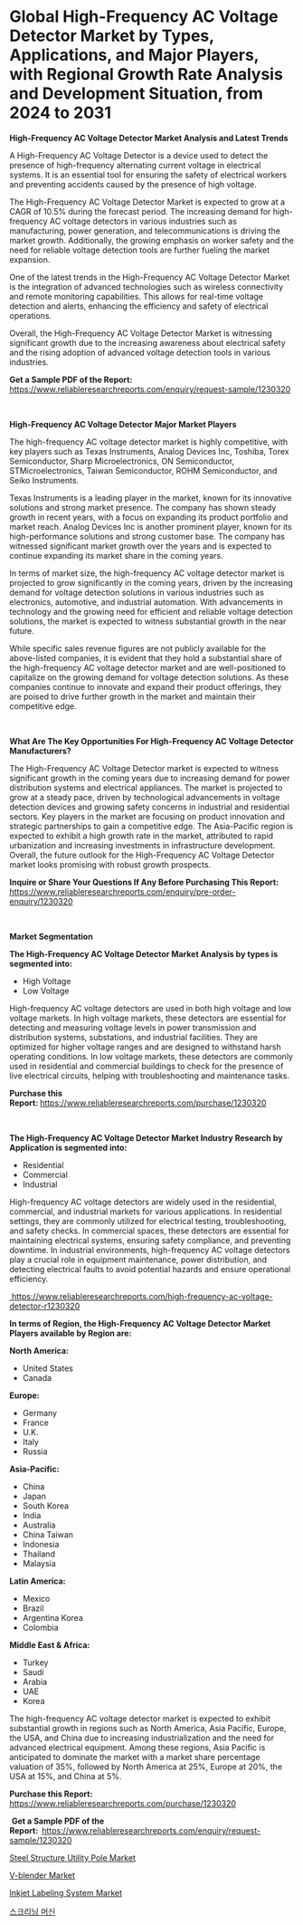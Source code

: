 <p><h1>Global High-Frequency AC Voltage Detector Market by Types, Applications, and Major Players, with Regional Growth Rate Analysis and Development Situation, from 2024 to 2031</h1></p><p><strong>High-Frequency AC Voltage Detector Market Analysis and Latest Trends</strong></p>
<p><p>A High-Frequency AC Voltage Detector is a device used to detect the presence of high-frequency alternating current voltage in electrical systems. It is an essential tool for ensuring the safety of electrical workers and preventing accidents caused by the presence of high voltage.</p><p>The High-Frequency AC Voltage Detector Market is expected to grow at a CAGR of 10.5% during the forecast period. The increasing demand for high-frequency AC voltage detectors in various industries such as manufacturing, power generation, and telecommunications is driving the market growth. Additionally, the growing emphasis on worker safety and the need for reliable voltage detection tools are further fueling the market expansion.</p><p>One of the latest trends in the High-Frequency AC Voltage Detector Market is the integration of advanced technologies such as wireless connectivity and remote monitoring capabilities. This allows for real-time voltage detection and alerts, enhancing the efficiency and safety of electrical operations.</p><p>Overall, the High-Frequency AC Voltage Detector Market is witnessing significant growth due to the increasing awareness about electrical safety and the rising adoption of advanced voltage detection tools in various industries.</p></p>
<p><strong>Get a Sample PDF of the Report:&nbsp;</strong> <a href="https://www.reliableresearchreports.com/enquiry/request-sample/1230320">https://www.reliableresearchreports.com/enquiry/request-sample/1230320</a></p>
<p>&nbsp;</p>
<p><strong>High-Frequency AC Voltage Detector Major Market Players</strong></p>
<p><p>The high-frequency AC voltage detector market is highly competitive, with key players such as Texas Instruments, Analog Devices Inc, Toshiba, Torex Semiconductor, Sharp Microelectronics, ON Semiconductor, STMicroelectronics, Taiwan Semiconductor, ROHM Semiconductor, and Seiko Instruments. </p><p>Texas Instruments is a leading player in the market, known for its innovative solutions and strong market presence. The company has shown steady growth in recent years, with a focus on expanding its product portfolio and market reach. Analog Devices Inc is another prominent player, known for its high-performance solutions and strong customer base. The company has witnessed significant market growth over the years and is expected to continue expanding its market share in the coming years.</p><p>In terms of market size, the high-frequency AC voltage detector market is projected to grow significantly in the coming years, driven by the increasing demand for voltage detection solutions in various industries such as electronics, automotive, and industrial automation. With advancements in technology and the growing need for efficient and reliable voltage detection solutions, the market is expected to witness substantial growth in the near future.</p><p>While specific sales revenue figures are not publicly available for the above-listed companies, it is evident that they hold a substantial share of the high-frequency AC voltage detector market and are well-positioned to capitalize on the growing demand for voltage detection solutions. As these companies continue to innovate and expand their product offerings, they are poised to drive further growth in the market and maintain their competitive edge.</p></p>
<p>&nbsp;</p>
<p><strong>What Are The Key Opportunities For High-Frequency AC Voltage Detector Manufacturers?</strong></p>
<p><p>The High-Frequency AC Voltage Detector market is expected to witness significant growth in the coming years due to increasing demand for power distribution systems and electrical appliances. The market is projected to grow at a steady pace, driven by technological advancements in voltage detection devices and growing safety concerns in industrial and residential sectors. Key players in the market are focusing on product innovation and strategic partnerships to gain a competitive edge. The Asia-Pacific region is expected to exhibit a high growth rate in the market, attributed to rapid urbanization and increasing investments in infrastructure development. Overall, the future outlook for the High-Frequency AC Voltage Detector market looks promising with robust growth prospects.</p></p>
<p><strong>Inquire or Share Your Questions If Any Before Purchasing This Report:</strong> <a href="https://www.reliableresearchreports.com/enquiry/pre-order-enquiry/1230320">https://www.reliableresearchreports.com/enquiry/pre-order-enquiry/1230320</a></p>
<p>&nbsp;</p>
<p><strong>Market Segmentation</strong></p>
<p><strong>The High-Frequency AC Voltage Detector Market Analysis by types is segmented into:</strong></p>
<p><ul><li>High Voltage</li><li>Low Voltage</li></ul></p>
<p><p>High-frequency AC voltage detectors are used in both high voltage and low voltage markets. In high voltage markets, these detectors are essential for detecting and measuring voltage levels in power transmission and distribution systems, substations, and industrial facilities. They are optimized for higher voltage ranges and are designed to withstand harsh operating conditions. In low voltage markets, these detectors are commonly used in residential and commercial buildings to check for the presence of live electrical circuits, helping with troubleshooting and maintenance tasks.</p></p>
<p><strong>Purchase this Report:&nbsp;</strong><a href="https://www.reliableresearchreports.com/purchase/1230320">https://www.reliableresearchreports.com/purchase/1230320</a></p>
<p>&nbsp;</p>
<p><strong>The High-Frequency AC Voltage Detector Market Industry Research by Application is segmented into:</strong></p>
<p><ul><li>Residential</li><li>Commercial</li><li>Industrial</li></ul></p>
<p><p>High-frequency AC voltage detectors are widely used in the residential, commercial, and industrial markets for various applications. In residential settings, they are commonly utilized for electrical testing, troubleshooting, and safety checks. In commercial spaces, these detectors are essential for maintaining electrical systems, ensuring safety compliance, and preventing downtime. In industrial environments, high-frequency AC voltage detectors play a crucial role in equipment maintenance, power distribution, and detecting electrical faults to avoid potential hazards and ensure operational efficiency.</p></p>
<p><a href="https://www.reliableresearchreports.com/high-frequency-ac-voltage-detector-r1230320">&nbsp;https://www.reliableresearchreports.com/high-frequency-ac-voltage-detector-r1230320</a></p>
<p><strong>In terms of Region, the High-Frequency AC Voltage Detector Market Players available by Region are:</strong></p>
<p>
    <p> <strong> North America: </strong>
        <ul>
            <li>United States</li>
            <li>Canada</li>
        </ul>
        </p> 
    <p> <strong> Europe: </strong>
        <ul>
            <li>Germany</li>
            <li>France</li>
            <li>U.K.</li>
            <li>Italy</li>
            <li>Russia</li>
        </ul>
        </p> 
    <p> <strong> Asia-Pacific: </strong>
        <ul>
            <li>China</li>
            <li>Japan</li>
            <li>South Korea</li>
            <li>India</li>
            <li>Australia</li>
            <li>China Taiwan</li>
            <li>Indonesia</li>
            <li>Thailand</li>
            <li>Malaysia</li>
        </ul>
        </p> 
    <p> <strong> Latin America: </strong>
        <ul>
            <li>Mexico</li>
            <li>Brazil</li>
            <li>Argentina Korea</li>
            <li>Colombia</li>
        </ul>
        </p> 
    <p> <strong> Middle East & Africa: </strong>
        <ul>
            <li>Turkey</li>
            <li>Saudi</li>
            <li>Arabia</li>
            <li>UAE</li>
            <li>Korea</li>
        </ul>
    </p>
    </p>
<p><p>The high-frequency AC voltage detector market is expected to exhibit substantial growth in regions such as North America, Asia Pacific, Europe, the USA, and China due to increasing industrialization and the need for advanced electrical equipment. Among these regions, Asia Pacific is anticipated to dominate the market with a market share percentage valuation of 35%, followed by North America at 25%, Europe at 20%, the USA at 15%, and China at 5%.</p></p>
<p><strong>Purchase this Report: </strong><a href="https://www.reliableresearchreports.com/purchase/1230320">https://www.reliableresearchreports.com/purchase/1230320</a></p>
<p>&nbsp;<strong>Get a Sample PDF of the Report:&nbsp;&nbsp;</strong><a href="https://www.reliableresearchreports.com/enquiry/request-sample/1230320">https://www.reliableresearchreports.com/enquiry/request-sample/1230320</a></p>
<p><strong></strong></p>
<p><p><a href="https://github.com/lorenzaSchmeler/Market-Research-Report-List-2/blob/main/steel-structure-utility-pole-market.md">Steel Structure Utility Pole Market</a></p><p><a href="https://github.com/jaidynmorantestelletmjzya/Market-Research-Report-List-3/blob/main/v-blender-market.md">V-blender Market</a></p><p><a href="https://github.com/ruddyyedelwadw/Market-Research-Report-List-3/blob/main/inkjet-labeling-system-market.md">Inkjet Labeling System Market</a></p><p><a href="https://github.com/nigaleamar09/Market-Research-Report-List-2/blob/main/958439070785.md">스크리닝 머신</a></p></p>